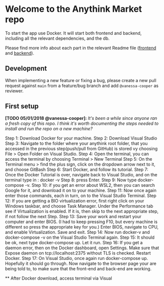 # Welcome to the Anythink Market repo

To start the app use Docker. It will start both frontend and backend, including all the relevant dependencies, and the db.

Please find more info about each part in the relevant Readme file ([frontend](frontend/readme.md) and [backend](backend/README.md)).

## Development

When implementing a new feature or fixing a bug, please create a new pull request against `main` from a feature/bug branch and add `@vanessa-cooper` as reviewer.

## First setup

**[TODO 05/01/2018 @vanessa-cooper]:** _It's been a while since anyone ran a fresh copy of this repo. I think it's worth documenting the steps needed to install and run the repo on a new machine?_

Step 1: Download Docker for your machine.
Step 2: Download Visual Studio
Step 3: Navigate to the folder where your anythink root folder, that you accessed in the previous step(push/pull from GitHub) is stored vy choosing File > Open Folder on Visual Studio.
Step 4: Open the terminal, you can access the terminal by choosing Terminal >  New Terminal
Step 5: On the Terminal menu > find the plus sign, click on the dropdown arrow next to it, and choose GitBash
Step 6: Start Docker, and follow its tutorial.
Step 7: Once the Docker Tutorial is over, navigate back to Visual Studio, and on the terminal type in :
        docker -v
Step 8: press Enter.
Step 9: Now type docker-compose -v.
Step 10: if you get an error about WSL2, then you can search Google for it, and download it on to your machine. 
Step 11: Now once again enter those commands, each in turn, on to the Visual Studio Terminal.
Step 12: If you are getting a BIO virtualization error, first right click on your Windows taskbar, and choose Task Manager. Under the Performance tab see if Virtualization is enabled. If it is, then skip to the next appropriate step, if not follow the next Step.
Step 13: Save your work and restart your computer and enter BIOS. (I had to keep pressing F10, but every machine is different so press the appropriate key for you.) Enter BIOS, navigate to CPU, and enable Virtualization. Save and exit.
Step 14: Now run docker-v and docker-compose -v on the Visual Studio Terminal again.
Step 15: It should be ok, next type docker-compose up. Let it run.
Step 16: If you get a daemon error, then on the Docker dashboard, open Settings. Make sure that Expose daemon on tcp://localhost:2375 without TLS is checked. Restart Docker.
Step 17: On Visual Studio, once again run docker-compose up. Hopefully it should go through.
Now navigate to the browser page your are being told to, to make sure that the front-end and back-end are working.


** After Docker download, access terminal via Visual
